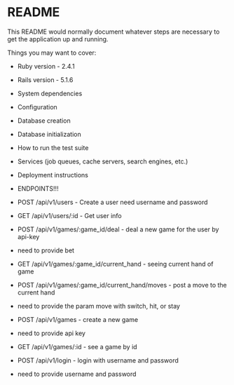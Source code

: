 # README

This README would normally document whatever steps are necessary to get the
application up and running.

Things you may want to cover:

* Ruby version - 2.4.1
* Rails version - 5.1.6

* System dependencies

* Configuration

* Database creation

* Database initialization

* How to run the test suite

* Services (job queues, cache servers, search engines, etc.)

* Deployment instructions

* ENDPOINTS!!!
* POST /api/v1/users - Create a user
  need username and password

* GET  /api/v1/users/:id - Get user info

* POST /api/v1/games/:game_id/deal - deal a new game for the user by api-key
* need to provide bet

* GET  /api/v1/games/:game_id/current_hand - seeing current hand of game

* POST /api/v1/games/:game_id/current_hand/moves - post a move to the current hand
* need to provide the param move with switch, hit, or stay

* POST /api/v1/games - create a new game
* need to provide api key

* GET  /api/v1/games/:id - see a game by id

* POST /api/v1/login - login with username and password
* need to provide username and password
